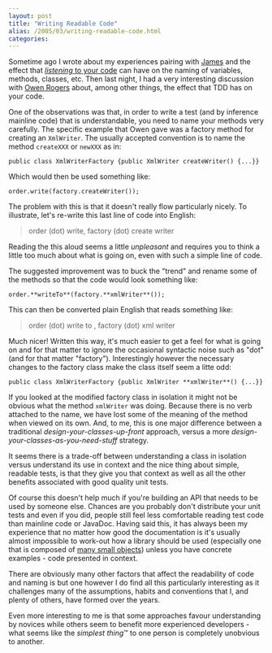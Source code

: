 ```yaml
---
layout: post
title: "Writing Readable Code"
alias: /2005/03/writing-readable-code.html
categories:
---
```

Sometime ago I wrote about my experiences pairing with [James](http://www.redhillconsulting.com.au/blogs/james) and the effect that [_listening_ to your code](/blog/2004/09/01/if-code-could-speak) can have on the naming of variables, methods, classes, etc. Then last night, I had a very interesting discussion with [Owen Rogers](http://dotnetjunkies.com/WebLog/exortech/Rss.aspx) about, among other things, the effect that TDD has on your code.

One of the observations was that, in order to write a test (and by inference mainline code) that is understandable, you need to name your methods very carefully. The specific example that Owen gave was a factory method for creating an `XmlWriter`. The usually accepted convention is to name the method `createXXX` or `newXXX` as in:

```
public class XmlWriterFactory {public XmlWriter createWriter() {...}}
```

Which would then be used something like:

```
order.write(factory.createWriter());
```

The problem with this is that it doesn't really flow particularly nicely. To illustrate, let's re-write this last line of code into English:

> order (dot) write, factory (dot) create writer

Reading the this aloud seems a little _unpleasant_ and requires you to think a little too much about what is going on, even with such a simple line of code.

The suggested improvement was to buck the "trend" and rename some of the methods so that the code would look something like:

```
order.**writeTo**(factory.**xmlWriter**());
```

This can then be converted plain English that reads something like:

> order (dot) write to , factory (dot) xml writer

Much nicer! Written this way, it's much easier to get a feel for what is going on and for that matter to ignore the occasional syntactic noise such as "dot" (and for that matter "factory"). Interestingly however the necessary changes to the factory class make the class itself seem a litte odd:

```
public class XmlWriterFactory {public XmlWriter **xmlWriter**() {...}}
```

If you looked at the modified factory class in isolation it might not be obvious what the method `xmlWriter` was doing. Because there is no verb attached to the name, we have lost some of the meaning of the method when viewed on its own. And, to me, this is one major difference between a traditional _design-your-classes-up-front_ approach, versus a more _design-your-classes-as-you-need-stuff_ strategy.

It seems there is a trade-off between understanding a class in isolation versus understand its use in context and the nice thing about simple, readable tests, is that they give you that context as well as all the other benefits associated with good quality unit tests.

Of course this doesn't help much if you're building an API that needs to be used by someone else.  Chances are you probably don't distribute your unit tests and even if you did, people still feel less comfortable reading test code than mainline code or JavaDoc. Having said this, it has always been my experience that no matter how good the documentation is it's usually almost impossible to work-out how a library should be used (especially one that is composed of [many small objects](http://www.robotwisdom.com/ai/thicketfaq.html)) unless you have concrete examples - code presented in context.

There are obviously many other factors that affect the readability of code and naming is but one however I do find all this particularly interesting as it challenges many of the assumptions, habits and conventions that I, and plenty of others, have formed over the years.

Even more interesting to me is that some approaches favour understanding by novices while others seem to benefit more experienced developers - what seems like the _simplest thing_&trade; to one person is completely unobvious to another.
